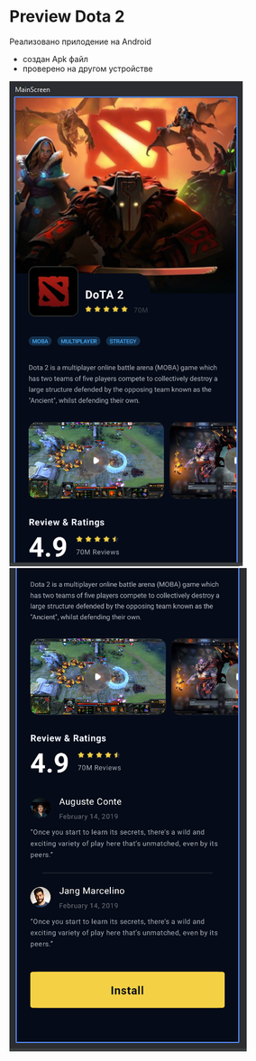 # Preview Dota 2

Реализовано прилодение на Android
* cоздан Apk файл
* проверено на другом устройстве

![Alt text](image-1.png) ![Alt text](image-2.png)